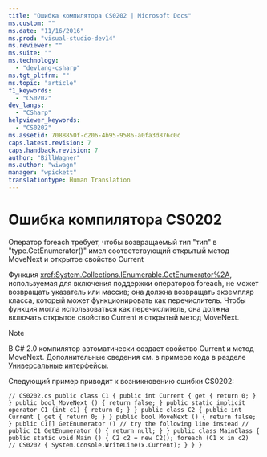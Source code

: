 ```yaml
---
title: "Ошибка компилятора CS0202 | Microsoft Docs"
ms.custom: ""
ms.date: "11/16/2016"
ms.prod: "visual-studio-dev14"
ms.reviewer: ""
ms.suite: ""
ms.technology: 
  - "devlang-csharp"
ms.tgt_pltfrm: ""
ms.topic: "article"
f1_keywords: 
  - "CS0202"
dev_langs: 
  - "CSharp"
helpviewer_keywords: 
  - "CS0202"
ms.assetid: 7088850f-c206-4b95-9586-a0fa3d876c0c
caps.latest.revision: 7
caps.handback.revision: 7
author: "BillWagner"
ms.author: "wiwagn"
manager: "wpickett"
translationtype: Human Translation
---
```

# Ошибка компилятора CS0202
Оператор foreach требует, чтобы возвращаемый тип "тип" в "type.GetEnumerator\(\)" имел соответствующий открытый метод MoveNext и открытое свойство Current  
  
 Функция <xref:System.Collections.IEnumerable.GetEnumerator%2A>, используемая для включения поддержки операторов foreach, не может возвращать указатель или массив; она должна возвращать экземпляр класса, который может функционировать как перечислитель. Чтобы функция могла использоваться как перечислитель, она должна включать открытое свойство Current и открытый метод MoveNext.  
  
> [!NOTE]
>  В C\# 2.0 компилятор автоматически создает свойство Current и метод MoveNext. Дополнительные сведения см. в примере кода в разделе [Универсальные интерфейсы](../../csharp/programming-guide/generics/generic-interfaces.md).  
  
 Следующий пример приводит к возникновению ошибки CS0202:  
  
```  
// CS0202.cs public class C1 { public int Current { get { return 0; } } public bool MoveNext () { return false; } public static implicit operator C1 (int c1) { return 0; } } public class C2 { public int Current { get { return 0; } } public bool MoveNext () { return false; } public C1[] GetEnumerator () // try the following line instead // public C1 GetEnumerator () { return null; } } public class MainClass { public static void Main () { C2 c2 = new C2(); foreach (C1 x in c2)   // CS0202 { System.Console.WriteLine(x.Current); } } }  
```